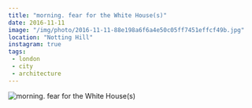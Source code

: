 ```yaml
---
title: "morning. fear for the White House(s)"
date: 2016-11-11
image: "/img/photo/2016-11-11-88e198a6f6a4e50c05ff7451effcf49b.jpg"
location: "Notting Hill"
instagram: true
tags:
 - london
 - city
 - architecture
---
```


![morning. fear for the White House(s)](/img/photo/2016-11-11-88e198a6f6a4e50c05ff7451effcf49b.jpg)

